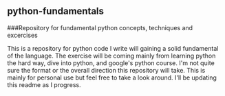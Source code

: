 ## python-fundamentals
###Repository for fundamental python concepts, techniques and excercises

This is a repository for python code I write will gaining a solid fundamental of the language. The exercise will be coming
mainly from learning python the hard way, dive into python, and google's python course. I'm not quite sure the format or the overall direction this repository will take. This is mainly for personal use but feel free to take a look around. I'll be updating this readme as I progress. 
